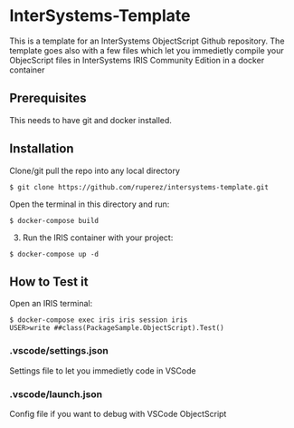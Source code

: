 # InterSystems-Template
This is a template for an InterSystems ObjectScript Github repository.
The template goes also with a few files which let you immedietly compile your ObjecScript files in InterSystems IRIS Community Edition in a docker container

## Prerequisites
This needs to have git and docker installed.

## Installation 
Clone/git pull the repo into any local directory

```
$ git clone https://github.com/ruperez/intersystems-template.git
```

Open the terminal in this directory and run:

```
$ docker-compose build
```

3. Run the IRIS container with your project:

```
$ docker-compose up -d
```

## How to Test it

Open an IRIS terminal:

```
$ docker-compose exec iris iris session iris
USER>write ##class(PackageSample.ObjectScript).Test()
```

### .vscode/settings.json
Settings file to let you immedietly code in VSCode

### .vscode/launch.json
Config file if you want to debug with VSCode ObjectScript
